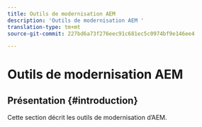 ```yaml
---
title: Outils de modernisation AEM
description: 'Outils de modernisation AEM '
translation-type: tm+mt
source-git-commit: 227bd6a73f276eec91c681ec5c0974bf9e146ee4

---
```



# Outils de modernisation AEM

## Présentation {#introduction}

Cette section décrit les outils de modernisation d’AEM.
